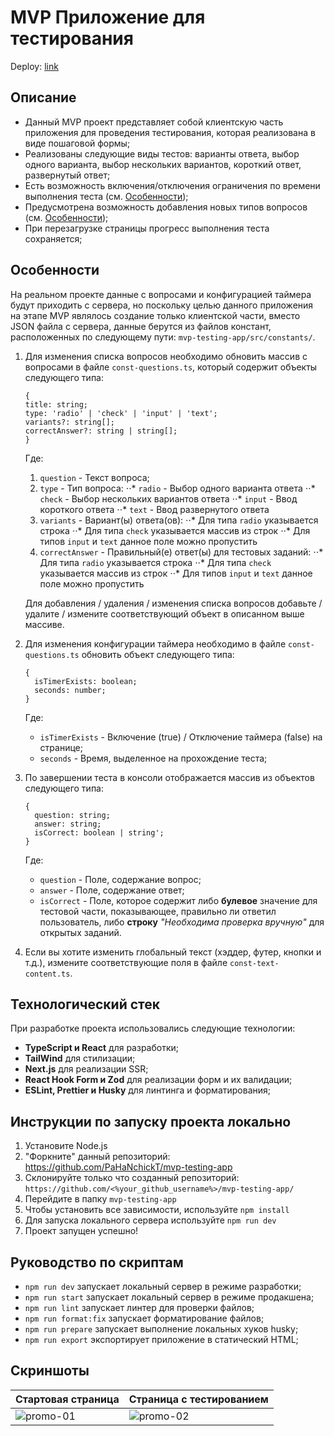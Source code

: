 # MVP Приложение для тестирования

Deploy: [link](https://mvp-testing-app.vercel.app/)

## Описание

- Данный MVP проект представляет собой клиентскую часть приложения для проведения тестирования, которая реализована в виде пошаговой формы;
- Реализованы следующие виды тестов: варианты ответа, выбор одного варианта, выбор нескольких вариантов, короткий ответ, развернутый ответ;
- Есть возможность включения/отключения ограничения по времени выполнения теста (см. [Особенности](#Особенности));
- Предусмотрена возможность добавления новых типов вопросов (см. [Особенности](#Особенности));
- При перезагрузке страницы прогресс выполнения теста сохраняется;

## Особенности

На реальном проекте данные с вопросами и конфигурацией таймера будут приходить с сервера, но поскольку целью данного приложения на этапе MVP являлось создание только клиентской части, вместо JSON файла с сервера, данные берутся из файлов констант, расположенных по следующему пути: `mvp-testing-app/src/constants/`.

1. Для изменения списка вопросов необходимо обновить массив с вопросами в файле `const-questions.ts`, который содержит объекты следующего типа:

   ```
   {
   title: string;
   type: 'radio' | 'check' | 'input' | 'text';
   variants?: string[];
   correctAnswer?: string | string[];
   }
   ```

   Где:

   1. `question` - Текст вопроса;
   2. `type` - Тип вопроса:
     ⋅⋅* `radio` - Выбор одного варианта ответа
     ⋅⋅* `check` - Выбор нескольких вариантов ответа
     ⋅⋅* `input` - Ввод короткого ответа
     ⋅⋅* `text` - Ввод развернутого ответа
   3. `variants` - Вариант(ы) ответа(ов):
     ⋅⋅* Для типа `radio` указывается строка
     ⋅⋅* Для типа `check` указывается массив из строк
     ⋅⋅\* Для типов `input` и `text` данное поле можно пропустить
   4. `correctAnswer` - Правильный(е) ответ(ы) для тестовых заданий:
     ⋅⋅* Для типа `radio` указывается строка
     ⋅⋅* Для типа `check` указывается массив из строк
     ⋅⋅\* Для типов `input` и `text` данное поле можно пропустить

   Для добавления / удаления / изменения списка вопросов добавьте / удалите / измените соответствующий объект в описанном выше массиве.

2. Для изменения конфигурации таймера необходимо в файле `const-questions.ts` обновить объект следующего типа:

   ```
   {
     isTimerExists: boolean;
     seconds: number;
   }
   ```

   Где:

   - `isTimerExists` - Включение (true) / Отключение таймера (false) на странице;
   - `seconds` - Время, выделенное на прохождение теста;

3. По завершении теста в консоли отображается массив из объектов следующего типа:

   ```
   {
     question: string;
     answer: string;
     isCorrect: boolean | string';
   }
   ```

   Где:

   - `question` - Поле, содержание вопрос;
   - `answer` - Поле, содержание ответ;
   - `isCorrect` - Поле, которое содержит либо **булевое** значение для тестовой части, показывающее, правильно ли ответил пользователь, либо **строку** _"Необходима проверка вручную"_ для открытых заданий.

4. Если вы хотите изменить глобальный текст (хэддер, футер, кнопки и т.д.), измените соответствующие поля в файле `const-text-content.ts`.

## Технологический стек

При разработке проекта использовались следующие технологии:

- **TypeScript и React** для разработки;
- **TailWind** для стилизации;
- **Next.js** для реализации SSR;
- **React Hook Form и Zod** для реализации форм и их валидации;
- **ESLint, Prettier и Husky** для линтинга и форматирования;

## Инструкции по запуску проекта локально

1. Установите Node.js
2. "Форкните" данный репозиторий: https://github.com/PaHaNchickT/mvp-testing-app
3. Склонируйте только что созданный репозиторий: `https://github.com/<%your_github_username%>/mvp-testing-app/`
4. Перейдите в папку `mvp-testing-app`
5. Чтобы установить все зависимости, используйте `npm install`
6. Для запуска локального сервера используйте `npm run dev`
7. Проект запущен успешно!

## Руководство по скриптам

- `npm run dev` запускает локальный сервер в режиме разработки;
- `npm run start` запускает локальный сервер в режиме продакшена;
- `npm run lint` запускает линтер для проверки файлов;
- `npm run format:fix` запускает форматирование файлов;
- `npm run prepare` запускает выполнение локальных хуков husky;
- `npm run export` экспортирует приложение в статический HTML;

## Скриншоты

| Стартовая страница                                                                           | Страница с тестированием                                                                     |
| -------------------------------------------------------------------------------------------- | -------------------------------------------------------------------------------------------- |
| ![promo-01](https://github.com/user-attachments/assets/b85a599e-0ed5-4d81-b5d4-22f496419824) | ![promo-02](https://github.com/user-attachments/assets/fa5127fe-e56a-49ed-93c1-c58fbd5dddf8) |

```

```

